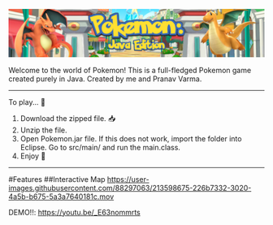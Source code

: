 ![image](/Demos/header.png)

Welcome to the world of Pokemon! This is a full-fledged Pokemon game created purely in Java. Created by me and Pranav Varma.

---

To play... 🤩
1. Download the zipped file. 📥
2. Unzip the file. 
3. Open Pokemon.jar file. If this does not work, import the folder into Eclipse. Go to src/main/ and run the main.class.
4. Enjoy 🥳

---
#Features
##Interactive Map 
https://user-images.githubusercontent.com/88297063/213598675-226b7332-3020-4a5b-b675-5a3a7640181c.mov

DEMO!!:
https://youtu.be/_E63nommrts



